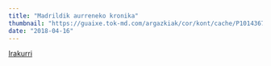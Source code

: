 ```yaml
---
title: "Madrildik aurreneko kronika"
thumbnail: "https://guaixe.tok-md.com/argazkiak/cor/kont/cache/P1014367_content.jpg"
date: "2018-04-16"
---
```

[Irakurri](https://guaixe.eus/altsasu/1523905996688-altsasukoak-aske_epaiketako_1_eguna_kontzentrazioa)

